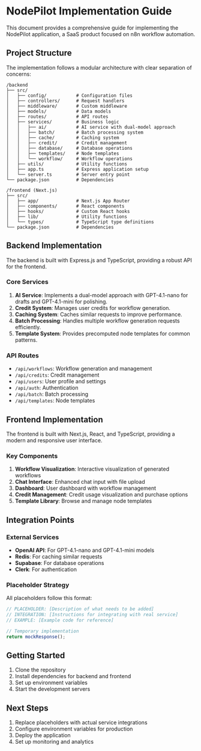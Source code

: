 # NodePilot Implementation Guide

This document provides a comprehensive guide for implementing the NodePilot application, a SaaS product focused on n8n workflow automation.

## Project Structure

The implementation follows a modular architecture with clear separation of concerns:

```
/backend
├── src/
│   ├── config/           # Configuration files
│   ├── controllers/      # Request handlers
│   ├── middleware/       # Custom middleware
│   ├── models/           # Data models
│   ├── routes/           # API routes
│   ├── services/         # Business logic
│   │   ├── ai/           # AI service with dual-model approach
│   │   ├── batch/        # Batch processing system
│   │   ├── cache/        # Caching system
│   │   ├── credit/       # Credit management
│   │   ├── database/     # Database operations
│   │   ├── templates/    # Node templates
│   │   └── workflow/     # Workflow operations
│   ├── utils/            # Utility functions
│   ├── app.ts            # Express application setup
│   └── server.ts         # Server entry point
└── package.json          # Dependencies

/frontend (Next.js)
├── src/
│   ├── app/              # Next.js App Router
│   ├── components/       # React components
│   ├── hooks/            # Custom React hooks
│   ├── lib/              # Utility functions
│   └── types/            # TypeScript type definitions
└── package.json          # Dependencies
```

## Backend Implementation

The backend is built with Express.js and TypeScript, providing a robust API for the frontend.

### Core Services

1. **AI Service**: Implements a dual-model approach with GPT-4.1-nano for drafts and GPT-4.1-mini for polishing.
2. **Credit System**: Manages user credits for workflow generation.
3. **Caching System**: Caches similar requests to improve performance.
4. **Batch Processing**: Handles multiple workflow generation requests efficiently.
5. **Template System**: Provides precomputed node templates for common patterns.

### API Routes

- `/api/workflows`: Workflow generation and management
- `/api/credits`: Credit management
- `/api/users`: User profile and settings
- `/api/auth`: Authentication
- `/api/batch`: Batch processing
- `/api/templates`: Node templates

## Frontend Implementation

The frontend is built with Next.js, React, and TypeScript, providing a modern and responsive user interface.

### Key Components

1. **Workflow Visualization**: Interactive visualization of generated workflows
2. **Chat Interface**: Enhanced chat input with file upload
3. **Dashboard**: User dashboard with workflow management
4. **Credit Management**: Credit usage visualization and purchase options
5. **Template Library**: Browse and manage node templates

## Integration Points

### External Services

- **OpenAI API**: For GPT-4.1-nano and GPT-4.1-mini models
- **Redis**: For caching similar requests
- **Supabase**: For database operations
- **Clerk**: For authentication

### Placeholder Strategy

All placeholders follow this format:

```typescript
// PLACEHOLDER: [Description of what needs to be added]
// INTEGRATION: [Instructions for integrating with real service]
// EXAMPLE: [Example code for reference]

// Temporary implementation
return mockResponse();
```

## Getting Started

1. Clone the repository
2. Install dependencies for backend and frontend
3. Set up environment variables
4. Start the development servers

## Next Steps

1. Replace placeholders with actual service integrations
2. Configure environment variables for production
3. Deploy the application
4. Set up monitoring and analytics
